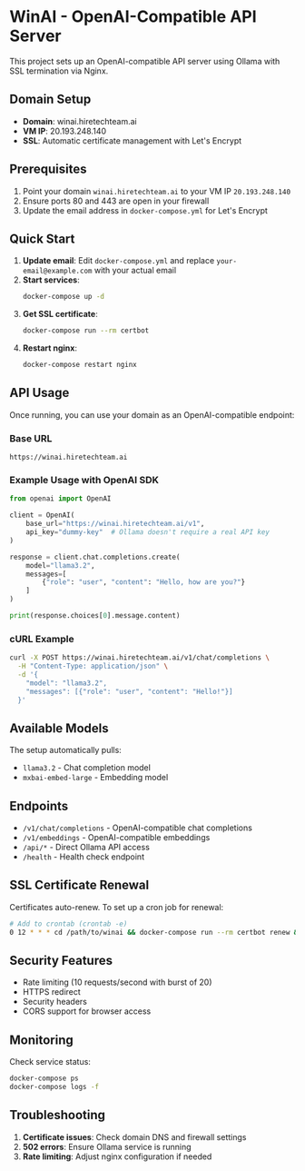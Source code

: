 # WinAI - OpenAI-Compatible API Server

This project sets up an OpenAI-compatible API server using Ollama with SSL termination via Nginx.

## Domain Setup

- **Domain**: winai.hiretechteam.ai
- **VM IP**: 20.193.248.140
- **SSL**: Automatic certificate management with Let's Encrypt

## Prerequisites

1. Point your domain `winai.hiretechteam.ai` to your VM IP `20.193.248.140`
2. Ensure ports 80 and 443 are open in your firewall
3. Update the email address in `docker-compose.yml` for Let's Encrypt

## Quick Start

1. **Update email**: Edit `docker-compose.yml` and replace `your-email@example.com` with your actual email
2. **Start services**: 
   ```bash
   docker-compose up -d
   ```
3. **Get SSL certificate**: 
   ```bash
   docker-compose run --rm certbot
   ```
4. **Restart nginx**: 
   ```bash
   docker-compose restart nginx
   ```

## API Usage

Once running, you can use your domain as an OpenAI-compatible endpoint:

### Base URL
```
https://winai.hiretechteam.ai
```

### Example Usage with OpenAI SDK

```python
from openai import OpenAI

client = OpenAI(
    base_url="https://winai.hiretechteam.ai/v1",
    api_key="dummy-key"  # Ollama doesn't require a real API key
)

response = client.chat.completions.create(
    model="llama3.2",
    messages=[
        {"role": "user", "content": "Hello, how are you?"}
    ]
)

print(response.choices[0].message.content)
```

### cURL Example
```bash
curl -X POST https://winai.hiretechteam.ai/v1/chat/completions \
  -H "Content-Type: application/json" \
  -d '{
    "model": "llama3.2",
    "messages": [{"role": "user", "content": "Hello!"}]
  }'
```

## Available Models

The setup automatically pulls:
- `llama3.2` - Chat completion model
- `mxbai-embed-large` - Embedding model

## Endpoints

- `/v1/chat/completions` - OpenAI-compatible chat completions
- `/v1/embeddings` - OpenAI-compatible embeddings
- `/api/*` - Direct Ollama API access
- `/health` - Health check endpoint

## SSL Certificate Renewal

Certificates auto-renew. To set up a cron job for renewal:

```bash
# Add to crontab (crontab -e)
0 12 * * * cd /path/to/winai && docker-compose run --rm certbot renew && docker-compose restart nginx
```

## Security Features

- Rate limiting (10 requests/second with burst of 20)
- HTTPS redirect
- Security headers
- CORS support for browser access

## Monitoring

Check service status:
```bash
docker-compose ps
docker-compose logs -f
```

## Troubleshooting

1. **Certificate issues**: Check domain DNS and firewall settings
2. **502 errors**: Ensure Ollama service is running
3. **Rate limiting**: Adjust nginx configuration if needed
